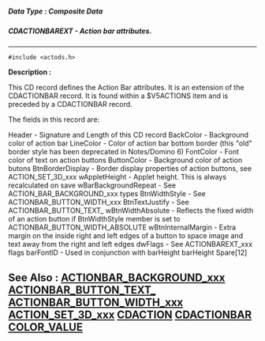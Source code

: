 ##### Data Type : Composite Data
##### CDACTIONBAREXT - Action bar attributes.
---
```
#include <actods.h>
```
**Description :**

This CD record defines the Action Bar attributes.  It is an extension of the 
CDACTIONBAR record.  It is found within a $V5ACTIONS item and is preceded by a 
CDACTIONBAR record.

The fields in this record are:

Header - Signature and Length of this CD record
BackColor - Background color of action bar
LineColor - Color of action bar bottom border (this "old" border style has been 
deprecated in Notes/Domino 6)
FontColor - Font color of text on action buttons 
ButtonColor - Background color of action butons
BtnBorderDisplay - Border display properties of action buttons, see 
ACTION_SET_3D_xxx
wAppletHeight - Applet height. This is always recalculated on save
wBarBackgroundRepeat - See ACTION_BAR_BACKGROUND_xxx types
BtnWidthStyle -  See ACTIONBAR_BUTTON_WIDTH_xxx
BtnTextJustify -  See ACTIONBAR_BUTTON_TEXT_
wBtnWidthAbsolute - Reflects the fixed width of an action button if 
BtnWidthStyle member is set to ACTIONBAR_BUTTON_WIDTH_ABSOLUTE
wBtnInternalMargin - Extra margin on the inside right and left edges of a 
button to space image and text away from the right and left edges
dwFlags - See ACTIONBAREXT_xxx flags
barFontID - Used in conjunction with barHeight
barHeight
Spare[12]

**See Also :**
[ACTIONBAR_BACKGROUND_xxx](/reference/Symb/ACTIONBAR_BACKGROUND_xxx)
[ACTIONBAR_BUTTON_TEXT_](/reference/Symb/ACTIONBAR_BUTTON_TEXT_)
[ACTIONBAR_BUTTON_WIDTH_xxx](/reference/Symb/ACTIONBAR_BUTTON_WIDTH_xxx)
[ACTION_SET_3D_xxx](/reference/Symb/ACTION_SET_3D_xxx)
[CDACTION](/reference/Data/CDACTION)
[CDACTIONBAR](/reference/Data/CDACTIONBAR)
[COLOR_VALUE](/reference/Data/COLOR_VALUE)
---
